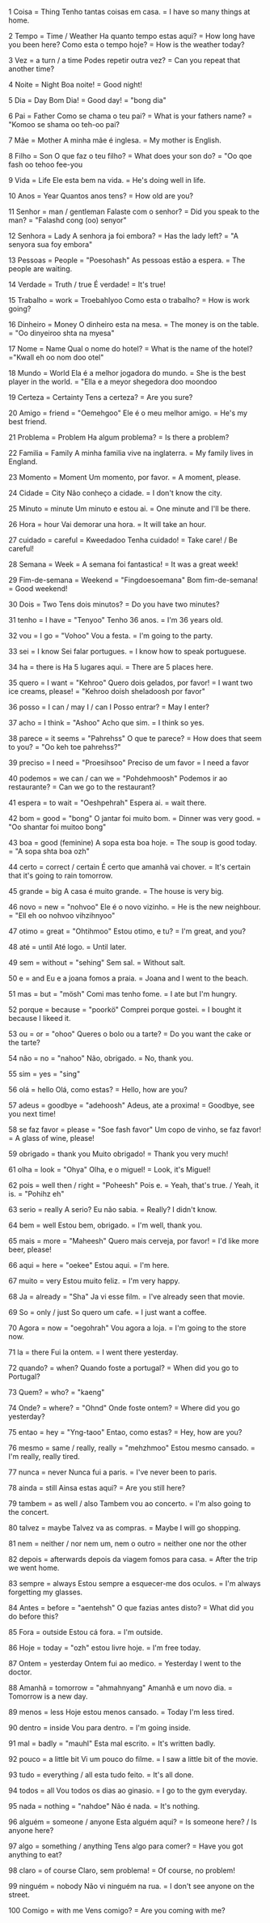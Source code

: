 1
Coisa = Thing
Tenho tantas coisas em casa. = I have so many things at home.

2
Tempo = Time / Weather
Ha quanto tempo estas aqui? = How long have you been here?
Como esta o tempo hoje? = How is the weather today?

3
Vez = a turn / a time
Podes repetir outra vez? = Can you repeat that another time?

4
Noite = Night
Boa noite! = Good night!

5
Dia = Day
Bom Dia! = Good day! = "bong dia"

6
Pai = Father
Como se chama o teu pai? = What is your fathers name? = "Komoo se shama oo teh-oo pai?

7
Mãe = Mother
A minha mãe é inglesa. = My mother is English.

8
Filho = Son
O que faz o teu filho? = What does your son do? = "Oo qoe fash oo tehoo fee-you

9
Vida = Life
Ele esta bem na vida. = He's doing well in life.

10
Anos = Year
Quantos anos tens? = How old are you?

11
Senhor = man / gentleman
Falaste com o senhor? = Did you speak to the man? = "Falashd cong (oo) senyor"

12
Senhora = Lady
A senhora ja foi embora? = Has the lady left? = "A senyora sua foy embora"

13
Pessoas = People = "Poesohash"
As pessoas estão a espera. = The people are waiting.

14
Verdade = Truth / true
É verdade! = It's true!

15
Trabalho = work = Troebahlyoo
Como esta o trabalho? = How is work going?

16
Dinheiro = Money
O dinheiro esta na mesa. = The money is on the table. = "Oo dinyeiroo shta na myesa"

17
Nome = Name
Qual o nome do hotel? = What is the name of the hotel? ="Kwall eh oo nom doo otel"

18
Mundo = World
Ela é a melhor jogadora do mundo. = She is the best player in the world. = "Ella e a meyor shegedora doo moondoo

19
Certeza = Certainty
Tens a certeza? = Are you sure?

20
Amigo = friend = "Oemehgoo"
Ele é o meu melhor amigo. = He's my best friend.

21
Problema = Problem
Ha algum problema? = Is there a problem?

22
Familia = Family
A minha familia vive na inglaterra. = My family lives in England.

23
Momento = Moment
Um momento, por favor. = A moment, please.

24
Cidade = City
Não conheço a cidade. = I don't know the city.

25
Minuto = minute
Um minuto e estou ai. = One minute and I'll be there.

26
Hora = hour
Vai demorar una hora. = It will take an hour.

27
cuidado = careful = Kweedadoo
Tenha cuidado! = Take care! / Be careful!

28
Semana = Week =
A semana foi fantastica! = It was a great week!

29
Fim-de-semana = Weekend = "Fingdoesoemana"
Bom fim-de-semana! = Good weekend!

30
Dois = Two
Tens dois minutos? = Do you have two minutes?

31
tenho = I have = "Tenyoo"
Tenho 36 anos. = I'm 36 years old.

32
vou = I go = "Vohoo"
Vou a festa. = I'm going to the party.

33
sei = I know
Sei falar portugues. = I know how to speak portuguese.

34
ha = there is
Ha 5 lugares aqui. = There are 5 places here.

35
quero = I want = "Kehroo"
Quero dois gelados, por favor! = I want two ice creams, please! = "Kehroo doish sheladoosh por favor"

36
posso = I can / may I / can I
Posso entrar? = May I enter?

37
acho = I think = "Ashoo"
Acho que sim. = I think so yes.

38
parece = it seems = "Pahrehss"
O que te parece? = How does that seem to you? = "Oo keh toe pahrehss?"

39
preciso = I need = "Proesihsoo"
Preciso de um favor = I need a favor

40
podemos = we can / can we = "Pohdehmoosh"
Podemos ir ao restaurante? = Can we go to the restaurant?

41
espera = to wait = "Oeshpehrah"
Espera ai. = wait there.

42
bom = good = "bong"
O jantar foi muito bom. = Dinner was very good. = "Oo shantar foi muitoo bong"

43
boa = good (feminine)
A sopa esta boa hoje. = The soup is good today. = "A sopa shta boa ozh"

44
certo = correct / certain
É certo que amanhã vai chover. = It's certain that it's going to rain tomorrow.

45
grande = big
A casa é muito grande. = The house is very big.

46
novo = new = "nohvoo"
Ele é o novo vizinho. = He is the new neighbour. = "Ell eh oo nohvoo vihzihnyoo"

47
otimo = great = "Ohtihmoo"
Estou otimo, e tu? = I'm great, and you?

48
até = until
Até logo. = Until later.

49
sem = without = "sehing"
Sem sal. = Without salt.

50
e = and
Eu e a joana fomos a praia. = Joana and I went to the beach.

51
mas = but = "mösh"
Comi mas tenho fome. = I ate but I'm hungry.

52
porque = because = "poorkö"
Comprei porque gostei. = I bought it because I likeed it.

53
ou = or = "ohoo"
Queres o bolo ou a tarte? = Do you want the cake or the tarte?

54
não = no = "nahoo"
Não, obrigado. = No, thank you.

55
sim = yes = "sing"

56
olá = hello
Olá, como estas? = Hello, how are you?

57
adeus = goodbye = "adehoosh"
Adeus, ate a proxima! = Goodbye, see you next time!

58
se faz favor = please = "Soe fash favor"
Um copo de vinho, se faz favor! = A glass of wine, please!

59
obrigado = thank you
Muito obrigado! = Thank you very much!

61
olha = look = "Ohya"
Olha, e o miguel! = Look, it's Miguel!

62
pois = well then / right = "Poheesh"
Pois e. = Yeah, that's true. / Yeah, it is. = "Pohihz eh"

63
serio = really
A serio? Eu não sabia. = Really? I didn't know.

64
bem = well
Estou bem, obrigado. = I'm well, thank you.

65
mais = more = "Maheesh"
Quero mais cerveja, por favor! = I'd like more beer, please!

66
aqui = here = "oekee"
Estou aqui. = I'm here.

67
muito = very
Estou muito feliz. = I'm very happy.

68
Ja = already = "Sha"
Ja vi esse film. = I've already seen that movie.

69
So = only / just
So quero um cafe. = I just want a coffee.

70
Agora = now = "oegohrah"
Vou agora a loja. = I'm going to the store now.

71
la = there
Fui la ontem. = I went there yesterday.

72
quando? = when?
Quando foste a portugal? = When did you go to Portugal?

73
Quem? = who? = "kaeng"

74
Onde? = where? = "Ohnd"
Onde foste ontem? = Where did you go yesterday?

75
entao = hey = "Yng-taoo"
Entao, como estas? = Hey, how are you?

76
mesmo = same / really, really = "mehzhmoo"
Estou mesmo cansado. = I'm really, really tired.

77
nunca = never
Nunca fui a paris. = I've never been to paris.

78
ainda = still
Ainsa estas aqui? = Are you still here?

79
tambem = as well / also
Tambem vou ao concerto. = I'm also going to the concert.

80
talvez = maybe
Talvez va as compras. = Maybe I will go shopping.

81
nem = neither / nor
nem um, nem o outro = neither one nor the other

82
depois = afterwards
depois da viagem fomos para casa. = After the trip we went home.

83
sempre = always
Estou sempre a esquecer-me dos oculos. = I'm always forgetting my glasses.

84
Antes = before = "aentehsh"
O que fazias antes disto? = What did you do before this?

85
Fora = outside
Estou cá fora. = I'm outside.

86
Hoje = today = "ozh"
estou livre hoje. = I'm free today.

87
Ontem = yesterday
Ontem fui ao medico. = Yesterday I went to the doctor.

88
Amanhã = tomorrow = "ahmahnyang"
Amanhã e um novo dia. = Tomorrow is a new day.

89
menos = less
Hoje estou menos cansado. = Today I'm less tired.

90
dentro = inside
Vou para dentro. = I'm going inside.

91
mal = badly = "mauhl"
Esta mal escrito. = It's written badly.

92
pouco = a little bit
Vi um pouco do filme. = I saw a little bit of the movie.

93
tudo = everything / all
esta tudo feito. = It's all done.

94
todos = all
Vou todos os dias ao ginasio. = I go to the gym everyday.

95
nada = nothing = "nahdoe"
Não é nada. = It's nothing.

96
alguém = someone / anyone
Esta alguém aqui? = Is someone here? / Is anyone here?

97
algo = something / anything
Tens algo para comer? = Have you got anything to eat?

98
claro = of course
Claro, sem problema! = Of course, no problem!

99
ninguém = nobody
Não vi ninguém na rua. = I don't see anyone on the street.

100
Comigo = with me
Vens comigo? = Are you coming with me?

